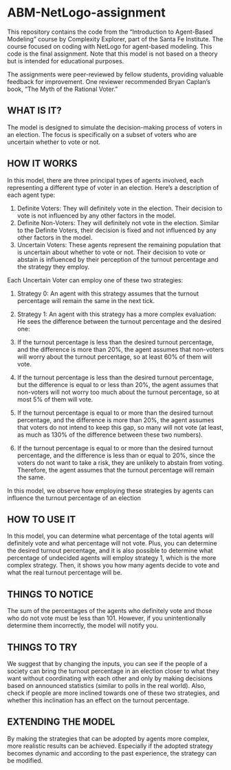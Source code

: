 # ABM-NetLogo-assignment
This repository contains the code from the “Introduction to Agent-Based Modeling” course by Complexity Explorer, part of the Santa Fe Institute. The course focused on coding with NetLogo for agent-based modeling. This code is the final assignment. Note that this model is not based on a theory but is intended for educational purposes.

The assignments were peer-reviewed by fellow students, providing valuable feedback for improvement. One reviewer recommended Bryan Caplan’s book, “The Myth of the Rational Voter.”

## WHAT IS IT?

The model is designed to simulate the decision-making process of voters in an election. The focus is specifically on a subset of voters who are uncertain whether to vote or not.

## HOW IT WORKS

In this model, there are three principal types of agents involved, each representing a different type of voter in an election. Here’s a description of each agent type:

1. Definite Voters: They will definitely vote in the election. Their decision to vote is not influenced by any other factors in the model.
2. Definite Non-Voters: They will definitely not vote in the election. Similar to the Definite Voters, their decision is fixed and not influenced by any other factors in the model.
3. Uncertain Voters: These agents represent the remaining population that is uncertain about whether to vote or not. Their decision to vote or abstain is influenced by their perception of the turnout percentage and the strategy they employ.

Each Uncertain Voter can employ one of these two strategies:
1. Strategy 0: An agent with this strategy assumes that the turnout percentage will remain the same in the next tick.
2. Strategy 1: An agent with this strategy has a more complex evaluation: He sees the difference between the turnout percentage and the desired one:

1. If the turnout percentage is less than the desired turnout percentage, and the difference is more than 20%, the agent assumes that non-voters will worry about the turnout percentage, so at least 60% of them will vote.
2. If the turnout percentage is less than the desired turnout percentage, but the difference is equal to or less than 20%, the agent assumes that non-voters will not worry too much about the turnout percentage, so at most 5% of them will vote.
3. If the turnout percentage is equal to or more than the desired turnout percentage, and the difference is more than 20%, the agent assumes that voters do not intend to keep this gap, so many will not vote (at least, as much as 130% of the difference between these two numbers).
4. If the turnout percentage is equal to or more than the desired turnout percentage, and the difference is less than or equal to 20%, since the voters do not want to take a risk, they are unlikely to abstain from voting. Therefore, the agent assumes that the turnout percentage will remain the same.

In this model, we observe how employing these strategies by agents can influence the turnout percentage of an election

## HOW TO USE IT

In this model, you can determine what percentage of the total agents will definitely vote and what percentage will not vote. Plus, you can determine the desired turnout percentage, and it is also possible to determine what percentage of undecided agents will employ strategy 1, which is the more complex strategy. Then, it shows you how many agents decide to vote and what the real turnout percentage will be.

## THINGS TO NOTICE

The sum of the percentages of the agents who definitely vote and those who do not vote must be less than 101. However, if you unintentionally determine them incorrectly, the model will notify you.

## THINGS TO TRY

We suggest that by changing the inputs, you can see if the people of a society can bring the turnout percentage in an election closer to what they want without coordinating with each other and only by making decisions based on announced statistics (similar to polls in the real world). Also, check if people are more inclined towards one of these two strategies, and whether this inclination has an effect on the turnout percentage.

## EXTENDING THE MODEL

By making the strategies that can be adopted by agents more complex, more realistic results can be achieved. Especially if the adopted strategy becomes dynamic and according to the past experience, the strategy can be modified.
